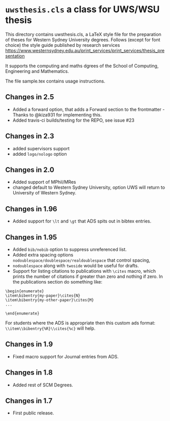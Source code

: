 # `uwsthesis.cls` a class for UWS/WSU thesis

This directory contains uwsthesis.cls, a LaTeX style file for the preparation of theses for Western Sydney University degrees.
Follows (except for font choice) the style guide published by research services https://www.westernsydney.edu.au/print_services/print_services/thesis_presentation


It supports the computing and maths dgrees of the  School of Computing, Engineering and Mathematics.

The file sample.tex contains usage instructions.
## Changes in 2.5
- Added a forward option, that adds a Forward section to the frontmatter - Thanks to @kiza931 for implementing this.
- Added travis-ci builds/testing for the REPO, see issue #23

## Changes in 2.3
- added supervisors support
- added `logo/nologo` option

## Changes in 2.0
- Added support of MPhil/MRes
- changed default to Western Sydney University, option UWS will return to University of Western Sydney.

## Changes in 1.96
- Added support for `\lt` and `\gt` that ADS spits out in bibtex entries.

## Changes in 1.95
- Added `bib/nobib` option to suppress unreferenced list.
- Added extra spacing options `nodoublespace/doublespace/realdoublespace` that control spacing, 
- `nodoublespace` along with `twoside` would be useful for drafts.
- Support for listing citations to publications with `\cites` macro, which prints the number of citations if greater than zero 
and nothing if zero. In the publications section do something like:
```TeX
\begin{enumerate}
\item\bibentry{my-paper}\cites{N}
\item\bibentry{my-other-paper}\cites{M}
...

\end{enumerate}
```
For students where the ADS is appropriate then  this custom ads format: `\\item\\bibentry{%R}\\cites{%c}` will help.

## Changes in 1.9
- Fixed macro support for Journal entries from ADS.

## Changes in 1.8
- Added rest of SCM Degrees.
## Changes in 1.7
- First public release.
